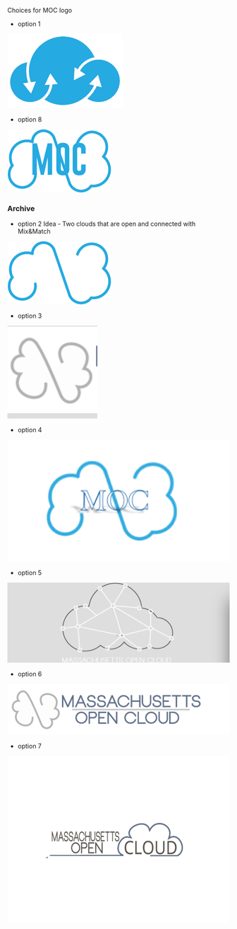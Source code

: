 Choices for MOC logo

* option 1

![](../_static/img/LOGO-1.png)

* option 8

![](../_static/img/logo_tammy.png)

### Archive

* option 2      Idea - Two clouds that are open and connected with Mix&Match 

![option 2](../_static/img/LOGO-2.png)

* option 3

![option 3](../_static/img/LOGO-3.png)

* option 4

![option 7](../_static/img/LOGO-7.png)

* option 5

![option 8](../_static/img/LOGO-8.png)

* option 6

![option 6](../_static/img/LOGO-6.png)

* option 7

![option 10](../_static/img/LOGO-10.png)

